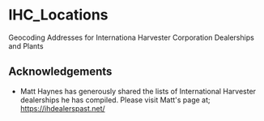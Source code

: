 # IHC_Locations
Geocoding Addresses for Internationa Harvester Corporation Dealerships and Plants

## Acknowledgements

* Matt Haynes has generously shared the lists of International Harvester dealerships he has compiled.  Please visit Matt's page at;  https://ihdealerspast.net/
